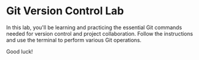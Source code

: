 # Git Version Control Lab

In this lab, you'll be learning and practicing the essential Git commands needed for version control and project collaboration. Follow the instructions and use the terminal to perform various Git operations.

Good luck!
